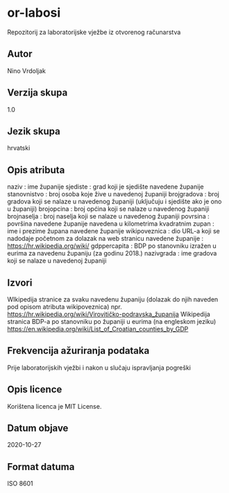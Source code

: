 # or-labosi
Repozitorij za laboratorijske vježbe iz otvorenog računarstva
## Autor
Nino Vrdoljak
## Verzija skupa
1.0
## Jezik skupa
hrvatski
## Opis atributa
naziv : ime županije
sjediste : grad koji je sjedište navedene županije
stanovnistvo : broj osoba koje žive u navedenoj županiji
brojgradova : broj gradova koji se nalaze u navedenog županiji (uključuju i sjedište ako je ono u županiji)
brojopcina : broj općina koji se nalaze u navedenog županiji
brojnaselja : broj naselja koji se nalaze u navedenog županiji
povrsina : površina navedene županije navedena u kilometrima kvadratnim
zupan : ime i prezime župana navedene županije
wikipoveznica : dio URL-a koji se nadodaje početnom za dolazak na web stranicu navedene županije : https://hr.wikipedia.org/wiki/
gdppercapita : BDP po stanovniku izražen u eurima za navedenu županiju (za godinu 2018.)
nazivgrada : ime gradova koji se nalaze u navedenoj županiji
## Izvori
WIkipedija stranice za svaku navedenu županiju (dolazak do njih naveden pod opisom atributa wikipoveznica)
npr. https://hr.wikipedia.org/wiki/Virovitičko-podravska_županija
Wikipedija stranica BDP-a po stanovniku po županiji u eurima (na engleskom jeziku)
https://en.wikipedia.org/wiki/List_of_Croatian_counties_by_GDP
## Frekvencija ažuriranja podataka
Prije laboratorijskih vježbi i nakon u slučaju ispravljanja pogreški
## Opis licence
Korištena licenca je MIT License.
## Datum objave
2020-10-27
## Format datuma
ISO 8601








